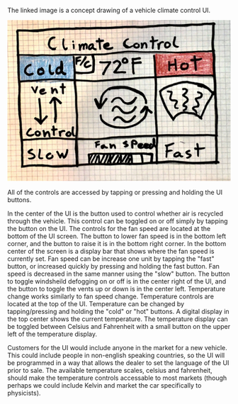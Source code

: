The linked image is a concept drawing of a vehicle climate control UI.

![](ClimateControlUI.jpg)

All of the controls are accessed by tapping or pressing and holding the UI buttons.

In the center of the UI is the button used to control whether air is recycled through the vehicle. This control can be toggled on or off simply by tapping the button on the UI. The controls for the fan speed are located at the bottom of the UI screen. The button to lower fan speed is in the bottom left corner, and the button to raise it is in the bottom right corner. In the bottom center of the screen is a display bar that shows where the fan speed is currently set. Fan speed can be increase one unit by tapping the "fast" button, or increased quickly by pressing and holding the fast button. Fan speed is decreased in the same manner using the "slow" button. The button to toggle windsheild defogging on or off is in the center right of the UI, and the button to toggle the vents up or down is in the center left. Temperature change works similarly to fan speed change. Temperature controls are located at the top of the UI. Temperature can be changed by tapping/pressing and holding the "cold" or "hot" buttons. A digital display in the top center shows the current temperature. The temperature display can be toggled between Celsius and Fahrenheit with a small button on the upper left of the temperature display.

Customers for the UI would include anyone in the market for a new vehicle. This could include people in non-english speaking countries, so the UI will be programmed in a way that allows the dealer to set the language of the UI prior to sale. The available temperature scales, celsius and fahrenheit, should make the temperature controls accessable to most markets (though perhaps we could include Kelvin and market the car specifically to physicists).